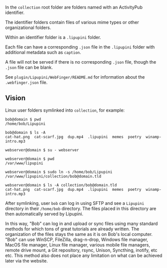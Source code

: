 In the `collection` root folder are folders named with an ActivityPub identifier.

The identifier folders contain files of various mime types or other organizational folders.

Within an identifier folder is a `.lipupini` folder.

Each file can have a corresponding `.json` file in the `.lipupini` folder with additional metadata such as `caption`.

A file will not be served if there is no corresponding `.json` file, though the `.json` file can be blank.

See `plugin/Lipupini/WebFinger/README.md` for information about the `.webfinger.json` file.

## Vision

Linux user folders symlinked into `collection`, for example:

```shell
bob@domain $ pwd
/home/bob/Lipupini

bob@domain $ ls -A
cat-hat.png  cat-scarf.jpg  dup.mp4  .lipupini  memes  poetry  winamp-intro.mp3

webserver@domain $ su - webserver

webserver@domain $ pwd
/var/www/lipupini

webserver@domain $ sudo ln -s /home/bob/Lipupini /var/www/lipupini/collection/bob@domain.tld

webserver@domain $ ls -A collection/bob@domain.tld
cat-hat.png  cat-scarf.jpg  dup.mp4  .lipupini  memes  poetry  winamp-intro.mp3
```
After symlinking, user `bob` can log in using SFTP and see a `Lipupini` directory in their `/home/bob` directory. The files placed in this directory are then automatically served by Lipupini.

In this way, "Bob" can log in and upload or sync files using many standard methods for which tons of great tutorials are already written. The organization of the files stays the same as it is on Bob's local computer. "Bob" can use WinSCP, FileZilla, drag-n-drop, Windows file manager, MacOS file manager, Linux file manager, various mobile file managers, remote drive mount, a Git repository, rsync, Unison, Syncthing, inotify, etc etc. This method also does not place any limitation on what can be achieved later via the website.
